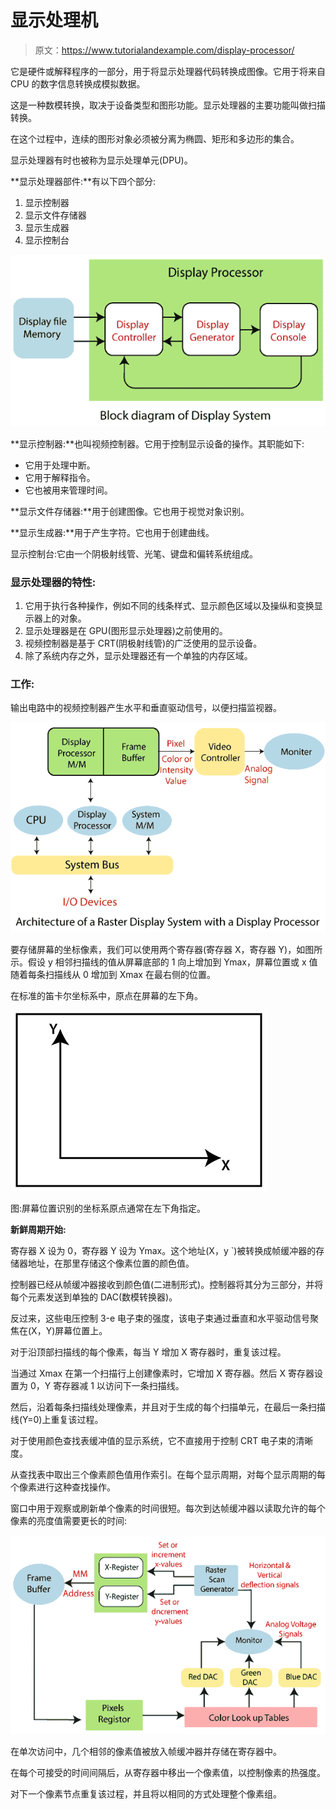 # 显示处理机

> 原文：<https://www.tutorialandexample.com/display-processor/>

它是硬件或解释程序的一部分，用于将显示处理器代码转换成图像。它用于将来自 CPU 的数字信息转换成模拟数据。

这是一种数模转换，取决于设备类型和图形功能。显示处理器的主要功能叫做扫描转换。

在这个过程中，连续的图形对象必须被分离为椭圆、矩形和多边形的集合。

显示处理器有时也被称为显示处理单元(DPU)。

**显示处理器部件:**有以下四个部分:

1.  显示控制器
2.  显示文件存储器
3.  显示生成器
4.  显示控制台

![Display Processor](img/34931a0c1db78a18627516ae6e53a402.png)

**显示控制器:**也叫视频控制器。它用于控制显示设备的操作。其职能如下:

*   它用于处理中断。
*   它用于解释指令。
*   它也被用来管理时间。

**显示文件存储器:**用于创建图像。它也用于视觉对象识别。

**显示生成器:**用于产生字符。它也用于创建曲线。

显示控制台:它由一个阴极射线管、光笔、键盘和偏转系统组成。

### **显示处理器的特性:**

1.  它用于执行各种操作，例如不同的线条样式、显示颜色区域以及操纵和变换显示器上的对象。
2.  显示处理器是在 GPU(图形显示处理器)之前使用的。
3.  视频控制器是基于 CRT(阴极射线管)的广泛使用的显示设备。
4.  除了系统内存之外，显示处理器还有一个单独的内存区域。

### **工作:**

输出电路中的视频控制器产生水平和垂直驱动信号，以便扫描监视器。

![Display Processor 1](img/8f290b4705373c0abb3ab1878b5e1754.png)

要存储屏幕的坐标像素，我们可以使用两个寄存器(寄存器 X，寄存器 Y)，如图所示。假设 y 相邻扫描线的值从屏幕底部的 1 向上增加到 Ymax，屏幕位置或 x 值随着每条扫描线从 0 增加到 Xmax 在最右侧的位置。

在标准的笛卡尔坐标系中，原点在屏幕的左下角。

![Display Processor 2](img/5217a483c7d54a29426e4d4037d4f20a.png)

图:屏幕位置识别的坐标系原点通常在左下角指定。

**新鲜周期开始:**

寄存器 X 设为 0，寄存器 Y 设为 Ymax。这个地址(X，y `)被转换成帧缓冲器的存储器地址，在那里存储这个像素位置的颜色值。

控制器已经从帧缓冲器接收到颜色值(二进制形式)。控制器将其分为三部分，并将每个元素发送到单独的 DAC(数模转换器)。

反过来，这些电压控制 3-e 电子束的强度，该电子束通过垂直和水平驱动信号聚焦在(X，Y)屏幕位置上。

对于沿顶部扫描线的每个像素，每当 Y 增加 X 寄存器时，重复该过程。

当通过 Xmax 在第一个扫描行上创建像素时，它增加 X 寄存器。然后 X 寄存器设置为 0，Y 寄存器减 1 以访问下一条扫描线。

然后，沿着每条扫描线处理像素，并且对于生成的每个扫描单元，在最后一条扫描线(Y=0)上重复该过程。

对于使用颜色查找表缓冲值的显示系统，它不直接用于控制 CRT 电子束的清晰度。

从查找表中取出三个像素颜色值用作索引。在每个显示周期，对每个显示周期的每个像素进行这种查找操作。

窗口中用于观察或刷新单个像素的时间很短。每次到达帧缓冲器以读取允许的每个像素的亮度值需要更长的时间:

![Display Processor 3](img/1752bd30e794b3785e056f59349bb78e.png)

在单次访问中，几个相邻的像素值被放入帧缓冲器并存储在寄存器中。

在每个可接受的时间间隔后，从寄存器中移出一个像素值，以控制像素的热强度。

对下一个像素节点重复该过程，并且将以相同的方式处理整个像素组。